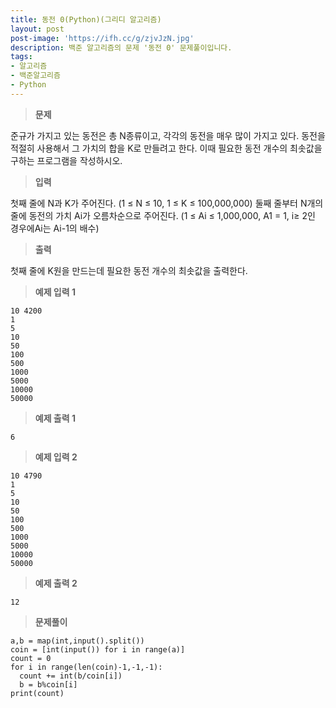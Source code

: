 ```yaml
---
title: 동전 0(Python)(그리디 알고리즘)
layout: post
post-image: 'https://ifh.cc/g/zjvJzN.jpg'
description: 백준 알고리즘의 문제 '동전 0' 문제풀이입니다.
tags:
- 알고리즘
- 백준알고리즘
- Python
---
```



>**문제**

준규가 가지고 있는 동전은 총 N종류이고, 각각의 동전을 매우 많이 가지고 있다.
동전을 적절히 사용해서 그 가치의 합을 K로 만들려고 한다. 이때 필요한 동전 개수의 최솟값을 구하는 프로그램을 작성하시오.

>**입력**

첫째 줄에 N과 K가 주어진다. (1 ≤ N ≤ 10, 1 ≤ K ≤ 100,000,000)
둘째 줄부터 N개의 줄에 동전의 가치 Ai가 오름차순으로 주어진다. (1 ≤ Ai ≤ 1,000,000, A1 = 1, i≥ 2인 경우에Ai는 Ai-1의 배수)

>**출력**

첫째 줄에 K원을 만드는데 필요한 동전 개수의 최솟값을 출력한다.

>**예제 입력 1**

	10 4200
	1
	5
	10
	50
	100
	500
	1000
	5000
	10000
	50000

>**예제 출력 1**

	6

>**예제 입력 2**

	10 4790
	1
	5
	10
	50
	100
	500
	1000
	5000
	10000
	50000

>**예제 출력 2**

	12

>**문제풀이**

	a,b = map(int,input().split())
	coin = [int(input()) for i in range(a)]
	count = 0
	for i in range(len(coin)-1,-1,-1):
	  count += int(b/coin[i])
	  b = b%coin[i]
	print(count)
